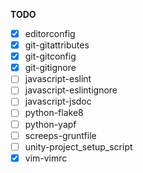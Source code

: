 **TODO**
* [x] editorconfig
* [x] git-gitattributes
* [x] git-gitconfig
* [x] git-gitignore
* [ ] javascript-eslint
* [ ] javascript-eslintignore
* [ ] javascript-jsdoc
* [ ] python-flake8
* [ ] python-yapf
* [ ] screeps-gruntfile
* [ ] unity-project_setup_script
* [x] vim-vimrc
